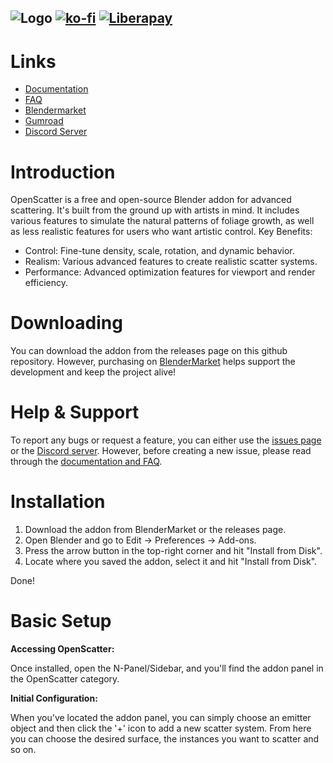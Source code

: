 ![Logo](https://files.catbox.moe/jo1b8s.png)
[![ko-fi](https://ko-fi.com/img/githubbutton_sm.svg)](https://ko-fi.com/I2I51B67IU)
[![Liberapay](https://liberapay.com/assets/widgets/donate.svg)](https://liberapay.com/may3d/donate)
---
# Links
- [Documentation](https://openscatter-documentation.neocities.org/)
- [FAQ](https://openscatter-documentation.neocities.org/faq/)
- [Blendermarket](https://blendermarket.com/products/openscatter)
- [Gumroad](https://may3d.gumroad.com/l/openscatter)
- [Discord Server](https://discord.gg/yP5fBHndtD)
  
# Introduction

OpenScatter is a free and open-source Blender addon for advanced scattering. It's built from the ground up with artists in mind. It includes various features to simulate the natural patterns of foliage growth, as well as less realistic features for users who want artistic control. 
Key Benefits: 

- Control: Fine-tune density, scale, rotation, and dynamic behavior.
- Realism: Various advanced features to create realistic scatter systems.
- Performance: Advanced optimization features for viewport and render efficiency.

# Downloading

You can download the addon from the releases page on this github repository. However, purchasing on [BlenderMarket](https://blendermarket.com/products/openscatter) helps support the development and keep the project alive!

# Help & Support

To report any bugs or request a feature, you can either use the [issues page](https://github.com/GitMay3D/OpenScatter/issues) or the [Discord server](https://discord.gg/yP5fBHndtD). However, before creating a new issue, please read through the [documentation and FAQ](https://openscatter-documentation.neocities.org/).


# Installation

1. Download the addon from BlenderMarket or the releases page.
2. Open Blender and go to Edit -> Preferences -> Add-ons. 
3. Press the arrow button in the top-right corner and hit "Install from Disk".
4. Locate where you saved the addon, select it and hit "Install from Disk". 

Done!

# Basic Setup

**Accessing OpenScatter:**

Once installed, open the N-Panel/Sidebar, and you'll find the addon panel in the OpenScatter category. 

**Initial Configuration:**

When you've located the addon panel, you can simply choose an emitter object and then click the '+' icon to add a new scatter system. From here you can choose the desired surface, the instances you want to scatter and so on. 

